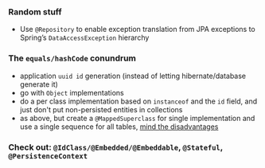 ### Random stuff
- Use `@Repository` to enable exception translation from JPA exceptions to Spring’s `DataAccessException` hierarchy

### The `equals/hashCode` conundrum
- application `uuid id` generation (instead of letting hibernate/database generate it)
- go with `Object` implementations
- do a per class implementation based on `instanceof` and the `id` field, and just don't put non-persisted entities in collections
- as above, but create a `@MappedSuperclass` for single implementation and use a single sequence for all tables, [mind the disadvantages](https://stackoverflow.com/questions/1536479/asking-for-opinions-one-sequence-for-all-tables) 


### Check out: `@IdClass/@Embedded/@Embeddable`, `@Stateful`, `@PersistenceContext`